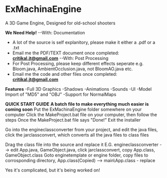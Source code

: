 # ExMachinaEngine
A 3D Game Engine, Designed for old-school shooters

**We Need Help!**
--With: Documentation
   - A lot of the source is self explanitory, please make it either a .pdf or a .txt
   - Email me the PDF/TEXT document once completed: **critikal.jt@gmail.com**
--With: Post Processing
   - For Post Processing, please keep different effects seperate e.g. Bloom.java, AmbientOcclusion.java, not BloomAO.java etc.
   - Email me the code and other files once completed: **critikal.jt@gmail.com**

**Features**
-Full 3D Graphics
-Shadows
-Animations
-Sounds
-UI
-Model Import of "MD5" and "OBJ"
-Support for NormalMaps

**QUICK START GUIDE**
**A batch file to make everything much easier is coming soon**
Put the ExMachinaEngine folder somewhere on your computer
Click the MakeProject.bat file on your computer, then follow the steps
Once the MakeProject.bat file says "Done!" Exit the installer

Go into the engineclassconverter from your project, and edit the java files, 
click the jarclassconvert, which converts all the java files to class files

Drag the class file into the source and replace it
E.G. engineclassconverter --> edit App.java, GameObject.java, click jarclassconvert, copy App.class, GameObject.class
Goto enginetemplate or engine folder, copy files to corrosponding directory, App.class(Copied) --> main\App.class - replace

Yes it's complicated, but it's being worked on!
